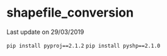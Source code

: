 # shapefile_conversion

Last update on 29/03/2019

`pip install pyproj==2.1.2`
`pip install pyshp==2.1.0`
